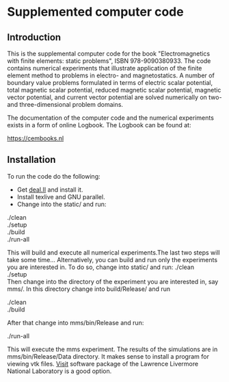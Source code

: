 <h1>Supplemented computer code</h1>

<h2> Introduction </h2>

This is the supplemental computer code for the book "Electromagnetics with
finite elements: static problems", ISBN 978-9090380933. The code contains
numerical experiments that illustrate application of the finite element
method to problems in electro- and magnetostatics. A number of boundary
value problems formulated in terms of electric scalar potential, total
magnetic scalar potential, reduced magnetic scalar potential, magnetic vector
potential, and current vector potential are solved numerically on two- and
three-dimensional problem domains.

The documentation of the computer code and the numerical experiments
exists in a form of online Logbook. The Logbook can be found at:

https://cembooks.nl

<h2> Installation </h2>

To run the code do the following:

- Get [deal.II](https://dealii.org) and install it.
- Install texlive and GNU parallel.
- Change into the static/ and run:

./clean  
./setup  
./build  
./run-all  

This will build and execute all numerical experiments.The last two steps will
take some time... Alternatively, you can build and run only the experiments you
are interested in. To do so, change into static/ and run:
./clean  
./setup  
Then change into the directory of the experiment you are interested in, say
mms/. In this directory change into build/Release/ and run

./clean  
./build  

After that change into mms/bin/Release and run:

./run-all  

This will execute the mms experiment. The results of the simulations are in
mms/bin/Release/Data directory. It makes sense to install a program for
viewing vtk files. [Visit](https://visit.llnl.gov) software package of
the Lawrence Livermore National Laboratory is a good option.

